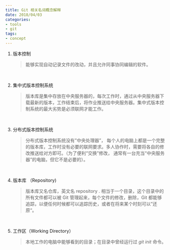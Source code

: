 ```yaml
---
title: Git 相关名词概念解释
date: 2018/04/03
categories:
- tools
- git
tags:
- concept
---
```


1. 版本控制

   > 能够实现自动记录文件的改动，并且允许同事协同编辑的软件。

   ​

2. 集中式版本控制系统

   > 版本库是集中存放在中央服务器的，每次工作时，通过从中央服务器下载最新的版本，工作结束后，将作业推送给中央服务器。集中式版本控制系统的最大劣势是必须联网才能工作。

   ​

3. 分布式版本控制系统

   > 分布式版本控制系统没有”中央处理器”， 每个人的电脑上都是一个完整的版本库，工作时没有必要的联网要求。多人协作时，需要将各自的修改推送给对方即可。（为了便利“交换”修改， 通常有一台充当“中央服务器”的电脑，但它不是必要的）。

   ​

4. 版本库 （Repository)

   > 版本库又名仓库，英文名 repository . 相当于一个目录，这个目录中的所有文件都可以被 Git 管理起来，每个文件的修改，删除，Git 都能够追踪，以便任何时候都可以追踪历史，或者在将来某个时刻可以”还原“。

   ​

5. 工作区（Working Directory）

   > 本地工作的电脑中能够看到的目录；在目录中曾经运行过 *git init* 命令。

   ​